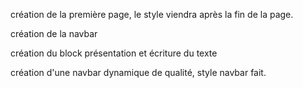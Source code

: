 création de la première page, le style viendra après la fin de la page.

création de la navbar

création du block présentation et écriture du texte 

création d'une navbar dynamique de qualité, style navbar fait.
